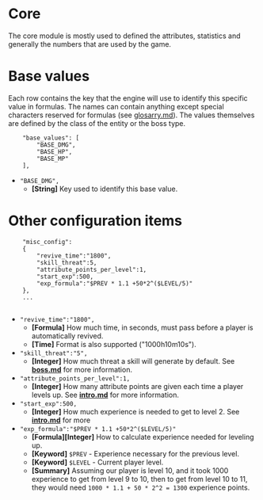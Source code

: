 # Core
The core module is mostly used to defined the attributes, statistics and generally the numbers that are used by the game.
    
# Base values
Each row contains the key that the engine will use to identify this specific value in formulas. The names can contain anything except special characters reserved for formulas (see [glosarry.md](glosarry.md)).
The values themselves are defined by the class of the entity or the boss type.
```
	"base_values": [
		"BASE_DMG",
		"BASE_HP",
		"BASE_MP"
	],
```
* `"BASE_DMG",`
	* __[String]__ Key used to identify this base value. 


# Other configuration items
```
	"misc_config":
    {
        "revive_time":"1800",
		"skill_threat":5,
        "attribute_points_per_level":1,
        "start_exp":500,
        "exp_formula":"$PREV * 1.1 +50*2^($LEVEL/5)"
    },
    ...
   
```
* `"revive_time":"1800",` 
	* __[Formula]__ How much time, in seconds, must pass before a player is automatically revived.
    * __[Time]__ Format is also supported ("1000h10m10s").
* `"skill_threat":"5",`
	* __[Integer]__ How much threat a skill will generate by default. See [__boss.md__](boss.md) for more information.
* `"attribute_points_per_level":1,`
	* __[Integer]__ How many attribute points are given each time a player levels up. See [__intro.md__](intro.md) for more information.
*  `"start_exp":500,`
	* __[Integer]__ How much experience is needed to get to level 2. See [__intro.md__](intro.md) for more 
* `"exp_formula":"$PREV * 1.1 +50*2^($LEVEL/5)"` 
	* __[Formula][Integer]__ How to calculate experience needed for leveling up.
	* __[Keyword]__ `$PREV` - Experience necessary for the previous level.
	* __[Keyword]__ `$LEVEL` - Current player level.
	* __[Summary]__ Assuming our player is level 10, and it took 1000 experience to get from level 9 to 10, then to get from level 10 to 11, they would need `1000 * 1.1 + 50 * 2^2 = 1300` experience points.